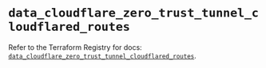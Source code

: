 # `data_cloudflare_zero_trust_tunnel_cloudflared_routes`

Refer to the Terraform Registry for docs: [`data_cloudflare_zero_trust_tunnel_cloudflared_routes`](https://registry.terraform.io/providers/cloudflare/cloudflare/5.11.0/docs/data-sources/zero_trust_tunnel_cloudflared_routes).
